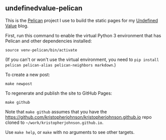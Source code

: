 undefinedvalue-pelican
----------------------

This is the [Pelican](http://docs.getpelican.com/en/stable/) project I use to build the static pages for my [Undefined Value](https://undefinedvalue.com/) blog.

First, run this command to enable the virtual Python 3 environment that has Pelican and other dependencies installed:

    source venv-pelican/bin/activate

(If you can't or won't use the virtual environment, you need to `pip install pelican pelican-alias pelican-neighbors markdown`.)

To create a new post:

    make newpost

To regenerate and publish the site to GitHub Pages:

    make github

Note that `make github` assumes that you have the <https://github.com/kristopherjohnson/kristopherjohnson.github.io> repo cloned to `~/work/kristopherjohnson.github.io`.

Use `make help`, or `make` with no arguments to see other targets.
